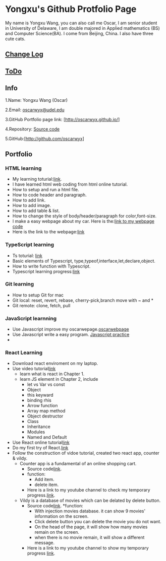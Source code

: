 # Yongxu's Github Protfolio Page
My name is Yongxu Wang, you can also call me Oscar, I am senior student in University of Delaware, I am double majored in Applied mathematics (BS) and Computer Science(BA). I come from Beijing, China. I also have three cute cats. 

## [Change Log](https://github.com/oscarwyx/oscarwyx.github.io/blob/main/ChangLog.md)

## [ToDo](https://github.com/oscarwyx/oscarwyx.github.io/blob/main/ToDo_List.md)

## Info
1.Name: Yongxu Wang (Oscar)

2.Email: oscarwyx@udel.edu

3.GitHub Portfolio page link: [http://oscarwyx.github.io/]

4.Repository: [Source code](http://github.com/oscarwyx/oscarwyx.github.io)

5.GitHub:[http://github.com/oscarwyx]


## Portfolio
### HTML learning
* My learning toturial:[link](https://www.w3schools.com/html/html_blocks.asp).
* I have learned html web coding from html online tutorial.
* How to setup and run a html file.
* How to code header and paragraph.
* How to add link. 
* How to add image.
* How to add table & list.
* How to change the style of body/header/paragraph for color,font-size.
* I make a easy webpage about my car. Here is the:[link to my webpage code](https://github.com/oscarwyx/oscarwyx.github.io/blob/main/oscarwebpage.html)
* Here is the link to the webpage:[link](https://oscarwyx.github.io/oscarwebpage.html)
### TypeScript learning
* Ts toturial: [link](https://www.typescriptlang.org/docs/handbook/typescript-in-5-minutes-oop.html)
* Basic elements of Typescript, type,typeof,interface,let,declare,object.
* How to write function with Typescript.
* Typescript learning progress:[link](https://github.com/oscarwyx/oscarwyx.github.io/blob/main/TSlearning.ts)
### Git learning
* How to setup Git for mac
* Git local: reset, revert, rebase, cherry-pick,branch move with ~ and *
* Git remote: clone, fetch, pull
### JavaScript learnning
* Use Javascript improve my oscarwepage.[oscarwebpage](https://oscarwyx.github.io/oscarwebpage.html)
* Use Javascript write a easy program. [Javascript practice](https://oscarwyx.github.io/jspractice.html)
* 
### React Learning
* Download react enviroment on my laptop.
* Use video tutorial[link](https://www.bilibili.com/video/BV1Sb411P79t?p=2)
    * learn what is react in Chapter 1.
    * learn JS element in Chapter 2, include 
        * let vs Var vs const
        * Object
        * this keyward
        * binding rhis
        * Arrow function
        * Array map method
        * Object destructor
        * Class
        * Inheritance
        * Modules
        * Named and Default
* Use React online tutorial[link](https://www.w3schools.com/REACT/DEFAULT.ASP)
* Do my first try of React.[link](https://oscarwyx.github.io/reactprac.html)
* Follow the construction of vidoe tutorial, created two react app, counter & vildy.
    * Counter app is a fundamental of an online shopping cart.
        * Source code[link](https://github.com/oscarwyx/oscarwyx.github.io/tree/main/counter-app).
        * function:
            * Add item.
            * delete item.
        * Here is a link to my youtube channel to check my temporary progress.[link](https://youtu.be/98fLikzaC_0).
    * Vildy is a database of movies which can be delated by delete button.
        * Source code[link](https://github.com/oscarwyx/oscarwyx.github.io/tree/main/vidly).
        *function:
            * With injection movies database. it can show 9 movies' information on the screen.
            * Click delete button you can delete the movie you do not want.
            * On the head of the page, it will show how many movies remain on the screen.
            * when there is no movie remain, it will show a different message.
        * Here is a link to my youtube channel to show my temporary progress [link](https://www.youtube.com/watch?v=rIbAbDVtj6c).


